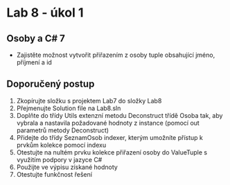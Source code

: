 # Lab 8 - úkol 1
## Osoby a C# 7
* Zajistěte možnost vytvořit přiřazením z osoby tuple obsahující jméno, příjmení a id

## Doporučený postup
1. Zkopírujte složku s projektem Lab7 do složky Lab8
1. Přejmenujte Solution file na Lab8.sln
1. Doplňte do třídy Utils extenzní metodu Deconstruct třídě Osoba tak, aby vybrala a nastavila požadované hodnoty z instance (pomocí out parametrů metody Deconstruct)
1. Přidejte do třídy SeznamOsob indexer, kterým umožníte přístup k prvkům kolekce pomocí indexu
1. Otestujte na nultém prvku kolekce přiřazení osoby do ValueTuple s využitím podpory v jazyce C#
1. Použijte ve výpisu získané hodnoty
1. Otestujte funkčnost řešení
